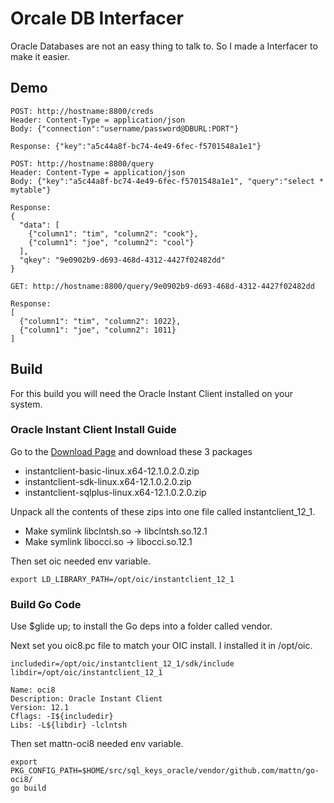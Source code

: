 # Orcale DB Interfacer
Oracle Databases are not an easy thing to talk to. So I made a Interfacer to make it easier.

## Demo
```
POST: http://hostname:8800/creds
Header: Content-Type = application/json
Body: {"connection":"username/password@DBURL:PORT"}

Response: {"key":"a5c44a8f-bc74-4e49-6fec-f5701548a1e1"}

```
```
POST: http://hostname:8800/query
Header: Content-Type = application/json
Body: {"key":"a5c44a8f-bc74-4e49-6fec-f5701548a1e1", "query":"select * mytable"}

Response:
{
  "data": [
    {"column1": "tim", "column2": "cook"},
    {"column1": "joe", "column2": "cool"}
  ],
  "qkey": "9e0902b9-d693-468d-4312-4427f02482dd"
}
```
```
GET: http://hostname:8800/query/9e0902b9-d693-468d-4312-4427f02482dd

Response:
[
  {"column1": "tim", "column2": 1022},
  {"column1": "joe", "column2": 1011}
]
```

## Build
For this build you will need the Oracle Instant Client installed on your system.

### Oracle Instant Client Install Guide
Go to the [Download Page](http://www.oracle.com/technetwork/database/features/instant-client/index.html) and download these 3 packages
- instantclient-basic-linux.x64-12.1.0.2.0.zip
- instantclient-sdk-linux.x64-12.1.0.2.0.zip
- instantclient-sqlplus-linux.x64-12.1.0.2.0.zip

Unpack all the contents of these zips into one file called instantclient_12_1.
- Make symlink libclntsh.so -> libclntsh.so.12.1
- Make symlink libocci.so -> libocci.so.12.1

Then set oic needed env variable.
```
export LD_LIBRARY_PATH=/opt/oic/instantclient_12_1
```

### Build Go Code
Use $glide up; to install the Go deps into a folder called vendor.

Next set you oic8.pc file to match your OIC install. I installed it in /opt/oic.
```
includedir=/opt/oic/instantclient_12_1/sdk/include
libdir=/opt/oic/instantclient_12_1

Name: oci8
Description: Oracle Instant Client
Version: 12.1
Cflags: -I${includedir}
Libs: -L${libdir} -lclntsh
```

Then set mattn-oci8 needed env variable.
```
export PKG_CONFIG_PATH=$HOME/src/sql_keys_oracle/vendor/github.com/mattn/go-oci8/
go build
```
